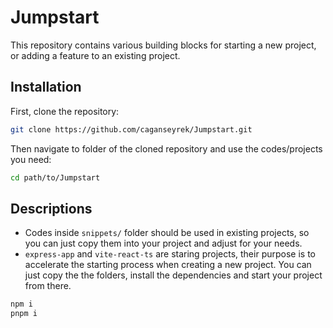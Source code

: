 # Jumpstart

This repository contains various building blocks for starting a new project, or adding a feature to an existing project.

## Installation

First, clone the repository:

```bash
git clone https://github.com/caganseyrek/Jumpstart.git
```

Then navigate to folder of the cloned repository and use the codes/projects you need:

```bash
cd path/to/Jumpstart
```


## Descriptions

 * Codes inside `snippets/` folder should be used in existing projects, so you can just copy them into your project and adjust for your needs.
 * `express-app` and `vite-react-ts` are staring projects, their purpose is to accelerate the starting process when creating a new project. You can just copy the the folders, install the dependencies and start your project from there.

```bash
npm i
pnpm i
```
